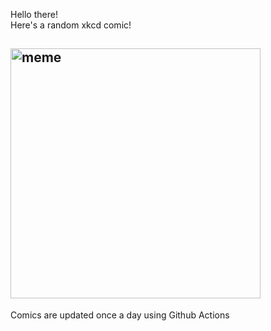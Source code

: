 Hello there! <br>Here's a random xkcd comic!<br>
## <img src="https://imgs.xkcd.com/comics/okeanos.png" alt="meme" width="400"/><br>
Comics are updated once a day using Github Actions
